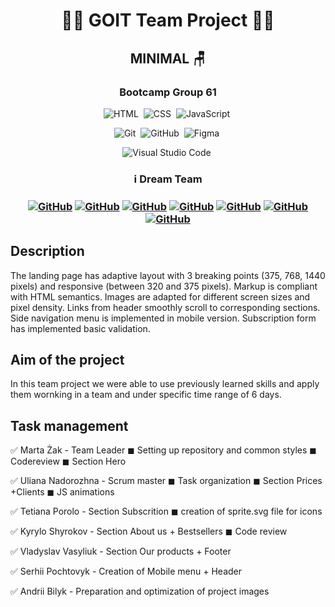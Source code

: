 <h1 align="center"> 👨‍💻 GOIT Team Project 👩‍💻 </h1>
<h2 align="center">   MINIMAL 🪑   </h2>
<h3 align="center">  Bootcamp Group 61  </h3>

<span align="center">

![HTML](https://img.shields.io/badge/-HTML-05122A?style=flat&logo=HTML5)&nbsp;
![CSS](https://img.shields.io/badge/-CSS-ffffff?style=flat&logo=CSS3&logoColor=2965f1)&nbsp;
![JavaScript](https://img.shields.io/badge/-JavaScript-05122A?style=flat&logo=javascript)&nbsp;

![Git](https://img.shields.io/badge/-Git-05122A?style=flat&logo=git)&nbsp;
![GitHub](https://img.shields.io/badge/-GitHub-05122A?style=flat&logo=github)&nbsp;
![Figma](https://img.shields.io/badge/-Figma-05122A?style=flat&logo=figma)&nbsp;

![Visual Studio Code](https://img.shields.io/badge/-Visual%20Studio%20Code-05122A?style=flat&logo=visual-studio-code&logoColor=007ACC)&nbsp;

</span>

<h3 align="center"> ℹ️ Dream Team <h3>
<span align="center">

<a align="center" href="https://github.com/Kreal11">![GitHub](https://img.shields.io/badge/-Kyrylo-05122A?style=flat&logo=github)</a>
<a align="center" href="https://github.com/nadiyniy">![GitHub](https://img.shields.io/badge/-Vladyslav-05122A?style=flat&logo=github)</a>
<a align="center" href="https://github.com/Andrii-Bilyk">![GitHub](https://img.shields.io/badge/-Andrii-05122A?style=flat&logo=github)</a>
<a align="center" href="https://github.com/SerhiiPochtovyk">![GitHub](https://img.shields.io/badge/-Serhii-05122A?style=flat&logo=github)</a>
<a align="center" href="https://github.com/UlianaNad">![GitHub](https://img.shields.io/badge/-Uliana-05122A?style=flat&logo=github)</a>
<a align="center" href="https://github.com/Tane4ka170">![GitHub](https://img.shields.io/badge/-Tania-05122A?style=flat&logo=github)</a>
<a align="center" href="https://github.com/Mirana-19">![GitHub](https://img.shields.io/badge/-Marta-05122A?style=flat&logo=github)</a>

</span>

## Description

The landing page has adaptive layout with 3 breaking points (375, 768, 1440
pixels) and responsive (between 320 and 375 pixels). Markup is compliant with
HTML semantics. Images are adapted for different screen sizes and pixel density.
Links from header smoothly scroll to corresponding sections. Side navigation
menu is implemented in mobile version. Subscription form has implemented basic
validation.

## Aim of the project

In this team project we were able to use previously learned skills and apply
them wornking in a team and under specific time range of 6 days.

## Task management

✅ Marta Żak - Team Leader ◼ Setting up repository and common styles ◼
Codereview ◼ Section Hero

✅ Uliana Nadorozhna - Scrum master ◼ Task organization ◼ Section Prices
+Clients ◼ JS animations

✅ Tetiana Porolo - Section Subscrition ◼ creation of sprite.svg file for icons

✅ Kyrylo Shyrokov - Section About us + Bestsellers ◼ Code review

✅ Vladyslav Vasyliuk - Section Our products + Footer

✅ Serhii Pochtovyk - Creation of Mobile menu + Header

✅ Andrii Bilyk - Preparation and optimization of project images
